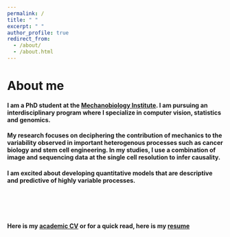 ```yaml
---
permalink: /
title: " "
excerpt: " "
author_profile: true
redirect_from: 
  - /about/
  - /about.html
---
```

# About me

#### I am a PhD student at the [Mechanobiology Institute](https://mbi.nus.edu.sg/mechanisms/saradha-venkatachalapathy/). I am pursuing an interdisciplinary program where I specialize in computer vision, statistics and genomics. <br/>

#### My research focuses on deciphering the contribution of mechanics to the variability observed in important heterogenous processes such as cancer biology and stem cell engineering. In my studies, I use a combination of image and sequencing data at the single cell resolution to infer causality. <br/>

#### I am excited about developing quantitative models that are descriptive and predictive of highly variable processes. 


<br/><br/><br/>
#### Here is my [academic CV](https://SaradhaVenkatachalapathy.github.io/files/Saradha_CV.pdf) or for a quick read, here is my [resume](https://SaradhaVenkatachalapathy.github.io/files/Saradha_resume.pdf)


